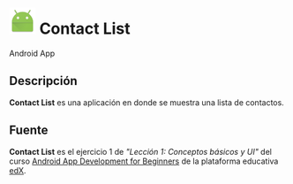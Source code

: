 # ![alt-text][logo] Contact List

Android App

## Descripción

**Contact List** es una aplicación en donde se muestra una lista de contactos.

## Fuente

**Contact List** es el ejercicio 1 de _"Lección 1: Conceptos básicos y UI"_ del curso [Android App Development for Beginners](https://courses.edx.org/courses/course-v1:GalileoX+CAAD002X+1T2017/info) de la plataforma educativa [edX](https://www.edx.org/).

[logo]: https://github.com/ShellCore/ContactList/raw/master/app/src/main/res/mipmap-mdpi/ic_launcher.png "Contact List Logo"